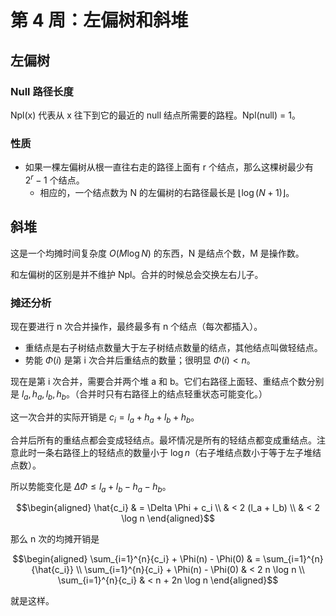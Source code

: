 # 第 4 周：左偏树和斜堆

## 左偏树

### Null 路径长度

Npl(x) 代表从 x 往下到它的最近的 null 结点所需要的路程。Npl(null) = 1。

### 性质

- 如果一棵左偏树从根一直往右走的路径上面有 r 个结点，那么这棵树最少有 $2^r - 1$ 个结点。
  - 相应的，一个结点数为 N 的左偏树的右路径最长是 $\lfloor \log (N + 1) \rfloor$。

## 斜堆

这是一个均摊时间复杂度 $O(M \log N)$ 的东西，N 是结点个数，M 是操作数。

和左偏树的区别是并不维护 Npl。合并的时候总会交换左右儿子。

### 摊还分析

现在要进行 n 次合并操作，最终最多有 n 个结点（每次都插入）。

- 重结点是右子树结点数量大于左子树结点数量的结点，其他结点叫做轻结点。
- 势能 $\Phi(i)$ 是第 i 次合并后重结点的数量；很明显 $\Phi(i) < n$。

现在是第 i 次合并，需要合并两个堆 a 和 b。它们右路径上面轻、重结点个数分别是 $l_a, h_a, l_b, h_b$。（合并时只有右路径上的结点轻重状态可能变化。）

这一次合并的实际开销是 $c_i = l_a + h_a + l_b + h_b$。

合并后所有的重结点都会变成轻结点。最坏情况是所有的轻结点都变成重结点。注意此时一条右路径上的轻结点的数量小于 $\log n$（右子堆结点数小于等于左子堆结点数）。

所以势能变化是 $\Delta \Phi \leq l_a + l_b - h_a - h_b$。

$$\begin{aligned}
\hat{c_i} & = \Delta \Phi + c_i \\
& < 2 (l_a + l_b) \\
& < 2 \log n
\end{aligned}$$

那么 n 次的均摊开销是

$$\begin{aligned}
\sum_{i=1}^{n}{c_i} + \Phi(n) - \Phi(0) & = \sum_{i=1}^{n}{\hat{c_i}} \\
\sum_{i=1}^{n}{c_i} + \Phi(n) - \Phi(0) & < 2 n \log n \\
\sum_{i=1}^{n}{c_i} & < n + 2n \log n
\end{aligned}$$

就是这样。

